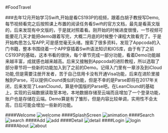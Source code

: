 #FoodTravel

###去年12月开始学习Swift,开始是看CS193P的视频，跟着白胡子教授写Demo,每节视频看完之后按照课上布置的阅读任务看Swift的官方文档，最先是看英文版的，后来发现有中文版的，于是就对照着看。刚开始的时候进度很慢，一节视频可能要花几天才能把demo跟着写完，大概二月底的时候整个课程大致看完了。于是开始构思怎么写APP,可是感觉毫无头绪。搜索了很多资料，发现了Appcoda的入门书籍，整本书围绕着一个APP穿插着Swift语法知识和IOS库，由于有了之前CS193P的基础，这本书看的很快，每个章节完成一部分功能，看着Demo功能越来越丰富，成就感也越来越高。后来又接触到Appcoda的进阶教程，所以选取了部分章节将一些新的功能加入到了之前的Demo。记得入门里有一章涉及到iCloud功能,但是需要注册开发者，苦于自己信用卡没有开通Visa功能，后来在进阶里接触到Parse，可以提供iCound类似的功能，但是不幸的是Parse即将在2017年关闭，后来发现了LeanClound，算是中国版的Parse吧。在LeanClound的基础上，实现的云端数据读取至本地，本地数据存储至云端而且增加了一个登录功能，账户也是存储在云端。Demo算是有了雏形，但是内容比较单调，实用性不会太高，日后可能会增加一些新的功能。

####Welcome
![welcome](http://ac-ufL5MDVL.clouddn.com/94ea1164f9f009e8.gif)
####SplashScreen
![animation](http://ac-ufl5mdvl.clouddn.com/0523e49d2adfa4b7.gif)
####Search
![search](http://ac-ufl5mdvl.clouddn.com/6aa250ec6abee7e7.gif)
####Add
![add](http://ac-ufl5mdvl.clouddn.com/e1c77b2c33056c09.gif)
####Detail
![detail](http://ac-ufl5mdvl.clouddn.com/42cdd5edcc36be0e.gif)
####Login
![login](http://ac-ufl5mdvl.clouddn.com/82aab7fc1a3a538a.gif)
####About
![about](http://ac-ufl5mdvl.clouddn.com/c4e123d1bff8566a.gif)


